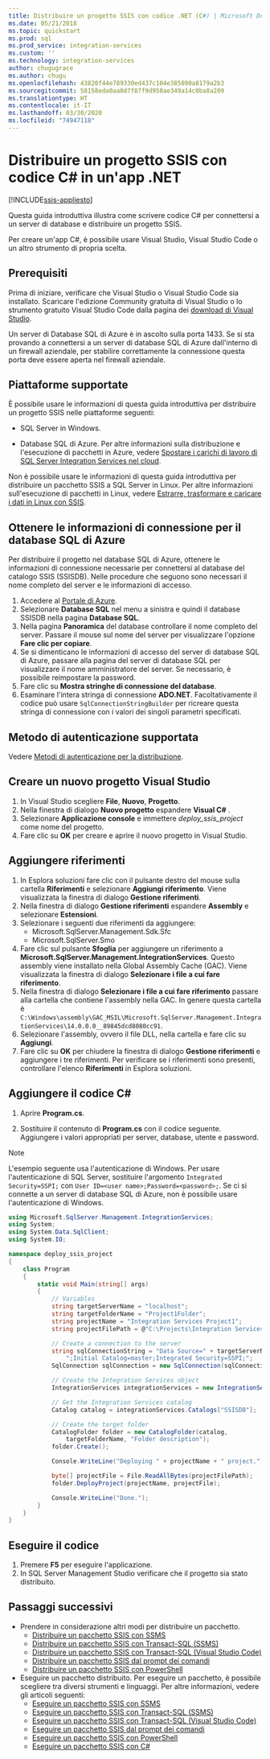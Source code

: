 ```yaml
---
title: Distribuire un progetto SSIS con codice .NET (C#) | Microsoft Docs
ms.date: 05/21/2018
ms.topic: quickstart
ms.prod: sql
ms.prod_service: integration-services
ms.custom: ''
ms.technology: integration-services
author: chugugrace
ms.author: chugu
ms.openlocfilehash: 43820f44e789330ed437c104e385090a8179a2b3
ms.sourcegitcommit: 58158eda0aa0d7f87f9d958ae349a14c0ba8a209
ms.translationtype: HT
ms.contentlocale: it-IT
ms.lasthandoff: 03/30/2020
ms.locfileid: "74947118"
---
```

# <a name="deploy-an-ssis-project-with-c-code-in-a-net-app"></a>Distribuire un progetto SSIS con codice C# in un'app .NET

[!INCLUDE[ssis-appliesto](../includes/ssis-appliesto-ssvrpluslinux-asdb-asdw-xxx.md)]


Questa guida introduttiva illustra come scrivere codice C# per connettersi a un server di database e distribuire un progetto SSIS.

Per creare un'app C#, è possibile usare Visual Studio, Visual Studio Code o un altro strumento di propria scelta.

## <a name="prerequisites"></a>Prerequisiti

Prima di iniziare, verificare che Visual Studio o Visual Studio Code sia installato. Scaricare l'edizione Community gratuita di Visual Studio o lo strumento gratuito Visual Studio Code dalla pagina dei [download di Visual Studio](https://www.visualstudio.com/downloads/).

Un server di Database SQL di Azure è in ascolto sulla porta 1433. Se si sta provando a connettersi a un server di database SQL di Azure dall'interno di un firewall aziendale, per stabilire correttamente la connessione questa porta deve essere aperta nel firewall aziendale.

## <a name="supported-platforms"></a>Piattaforme supportate

È possibile usare le informazioni di questa guida introduttiva per distribuire un progetto SSIS nelle piattaforme seguenti:

-   SQL Server in Windows.

-   Database SQL di Azure. Per altre informazioni sulla distribuzione e l'esecuzione di pacchetti in Azure, vedere [Spostare i carichi di lavoro di SQL Server Integration Services nel cloud](lift-shift/ssis-azure-lift-shift-ssis-packages-overview.md).

Non è possibile usare le informazioni di questa guida introduttiva per distribuire un pacchetto SSIS a SQL Server in Linux. Per altre informazioni sull'esecuzione di pacchetti in Linux, vedere [Estrarre, trasformare e caricare i dati in Linux con SSIS](../linux/sql-server-linux-migrate-ssis.md).

## <a name="for-azure-sql-database-get-the-connection-info"></a>Ottenere le informazioni di connessione per il database SQL di Azure

Per distribuire il progetto nel database SQL di Azure, ottenere le informazioni di connessione necessarie per connettersi al database del catalogo SSIS (SSISDB). Nelle procedure che seguono sono necessari il nome completo del server e le informazioni di accesso.

1. Accedere al [Portale di Azure](https://portal.azure.com/).
2. Selezionare **Database SQL** nel menu a sinistra e quindi il database SSISDB nella pagina **Database SQL**. 
3. Nella pagina **Panoramica** del database controllare il nome completo del server. Passare il mouse sul nome del server per visualizzare l'opzione **Fare clic per copiare**. 
4. Se si dimenticano le informazioni di accesso del server di database SQL di Azure, passare alla pagina del server di database SQL per visualizzare il nome amministratore del server. Se necessario, è possibile reimpostare la password.
5. Fare clic su **Mostra stringhe di connessione del database**.
6. Esaminare l'intera stringa di connessione **ADO.NET**. Facoltativamente il codice può usare `SqlConnectionStringBuilder` per ricreare questa stringa di connessione con i valori dei singoli parametri specificati.

## <a name="supported-authentication-method"></a>Metodo di autenticazione supportata

Vedere [Metodi di autenticazione per la distribuzione](ssis-quickstart-deploy-ssms.md#authentication-methods-for-deployment).

## <a name="create-a-new-visual-studio-project"></a>Creare un nuovo progetto Visual Studio

1. In Visual Studio scegliere **File**, **Nuovo**, **Progetto**. 
2. Nella finestra di dialogo **Nuovo progetto** espandere **Visual C#** .
3. Selezionare **Applicazione console** e immettere *deploy_ssis_project* come nome del progetto.
4. Fare clic su **OK** per creare e aprire il nuovo progetto in Visual Studio.

## <a name="add-references"></a>Aggiungere riferimenti
1. In Esplora soluzioni fare clic con il pulsante destro del mouse sulla cartella **Riferimenti** e selezionare **Aggiungi riferimento**. Viene visualizzata la finestra di dialogo **Gestione riferimenti**.
2. Nella finestra di dialogo **Gestione riferimenti** espandere **Assembly** e selezionare **Estensioni**.
3. Selezionare i seguenti due riferimenti da aggiungere:
    -   Microsoft.SqlServer.Management.Sdk.Sfc
    -   Microsoft.SqlServer.Smo
4. Fare clic sul pulsante **Sfoglia** per aggiungere un riferimento a **Microsoft.SqlServer.Management.IntegrationServices**. Questo assembly viene installato nella Global Assembly Cache (GAC). Viene visualizzata la finestra di dialogo **Selezionare i file a cui fare riferimento**.
5. Nella finestra di dialogo **Selezionare i file a cui fare riferimento** passare alla cartella che contiene l'assembly nella GAC. In genere questa cartella è `C:\Windows\assembly\GAC_MSIL\Microsoft.SqlServer.Management.IntegrationServices\14.0.0.0__89845dcd8080cc91`.
6. Selezionare l'assembly, ovvero il file DLL, nella cartella e fare clic su **Aggiungi**.
7. Fare clic su **OK** per chiudere la finestra di dialogo **Gestione riferimenti** e aggiungere i tre riferimenti. Per verificare se i riferimenti sono presenti, controllare l'elenco **Riferimenti** in Esplora soluzioni.

## <a name="add-the-c-code"></a>Aggiungere il codice C# 
1. Aprire **Program.cs**.

2. Sostituire il contenuto di **Program.cs** con il codice seguente. Aggiungere i valori appropriati per server, database, utente e password.

> [!NOTE]
> L'esempio seguente usa l'autenticazione di Windows. Per usare l'autenticazione di SQL Server, sostituire l'argomento `Integrated Security=SSPI;` con `User ID=<user name>;Password=<password>;`. Se ci si connette a un server di database SQL di Azure, non è possibile usare l'autenticazione di Windows.

```csharp
using Microsoft.SqlServer.Management.IntegrationServices;
using System;
using System.Data.SqlClient;
using System.IO;

namespace deploy_ssis_project
{
    class Program
    {
        static void Main(string[] args)
        {
            // Variables
            string targetServerName = "localhost";
            string targetFolderName = "Project1Folder";
            string projectName = "Integration Services Project1";
            string projectFilePath = @"C:\Projects\Integration Services Project1\Integration Services Project1\bin\Development\Integration Services Project1.ispac";

            // Create a connection to the server
            string sqlConnectionString = "Data Source=" + targetServerName +
                ";Initial Catalog=master;Integrated Security=SSPI;";
            SqlConnection sqlConnection = new SqlConnection(sqlConnectionString);

            // Create the Integration Services object
            IntegrationServices integrationServices = new IntegrationServices(sqlConnection);

            // Get the Integration Services catalog
            Catalog catalog = integrationServices.Catalogs["SSISDB"];

            // Create the target folder
            CatalogFolder folder = new CatalogFolder(catalog,
                targetFolderName, "Folder description");
            folder.Create();

            Console.WriteLine("Deploying " + projectName + " project.");

            byte[] projectFile = File.ReadAllBytes(projectFilePath);
            folder.DeployProject(projectName, projectFile);

            Console.WriteLine("Done.");
        }
    }
}
```

## <a name="run-the-code"></a>Eseguire il codice

1. Premere **F5** per eseguire l'applicazione.
2. In SQL Server Management Studio verificare che il progetto sia stato distribuito.

## <a name="next-steps"></a>Passaggi successivi
- Prendere in considerazione altri modi per distribuire un pacchetto.
    - [Distribuire un pacchetto SSIS con SSMS](./ssis-quickstart-deploy-ssms.md)
    - [Distribuire un pacchetto SSIS con Transact-SQL (SSMS)](./ssis-quickstart-deploy-tsql-ssms.md)
    - [Distribuire un pacchetto SSIS con Transact-SQL (Visual Studio Code)](ssis-quickstart-deploy-tsql-vscode.md)
    - [Distribuire un pacchetto SSIS dal prompt dei comandi](./ssis-quickstart-deploy-cmdline.md)
    - [Distribuire un pacchetto SSIS con PowerShell](ssis-quickstart-deploy-powershell.md)
- Eseguire un pacchetto distribuito. Per eseguire un pacchetto, è possibile scegliere tra diversi strumenti e linguaggi. Per altre informazioni, vedere gli articoli seguenti:
    - [Eseguire un pacchetto SSIS con SSMS](./ssis-quickstart-run-ssms.md)
    - [Eseguire un pacchetto SSIS con Transact-SQL (SSMS)](./ssis-quickstart-run-tsql-ssms.md)
    - [Eseguire un pacchetto SSIS con Transact-SQL (Visual Studio Code)](ssis-quickstart-run-tsql-vscode.md)
    - [Eseguire un pacchetto SSIS dal prompt dei comandi](./ssis-quickstart-run-cmdline.md)
    - [Eseguire un pacchetto SSIS con PowerShell](ssis-quickstart-run-powershell.md)
    - [Eseguire un pacchetto SSIS con C#](./ssis-quickstart-run-dotnet.md) 
